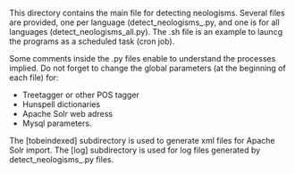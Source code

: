 This directory contains the main file for detecting neologisms. Several files are provided, one per language (detect_neologisms_<lang>.py, and one is for all languages (detect_neologisms_all.py).
The .sh file is an example to launcg the programs as a scheduled task (cron job).

Some comments inside the .py files enable to understand the processes implied. Do not forget to change the global parameters (at the beginning of each file) for:

* Treetagger or other POS tagger
* Hunspell dictionaries
* Apache Solr web adress
* Mysql parameters.


The [tobeindexed] subdirectory is used to generate xml files for Apache Solr import.
The [log] subdirectory is used for log files generated by detect_neologisms_<lang>.py files.
